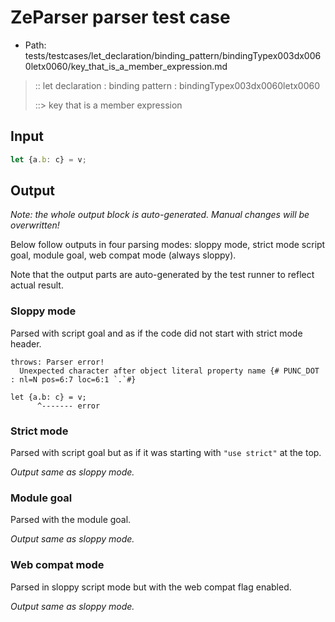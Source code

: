 # ZeParser parser test case

- Path: tests/testcases/let_declaration/binding_pattern/bindingTypex003dx0060letx0060/key_that_is_a_member_expression.md

> :: let declaration : binding pattern : bindingTypex003dx0060letx0060
>
> ::> key that is a member expression

## Input

`````js
let {a.b: c} = v;
`````

## Output

_Note: the whole output block is auto-generated. Manual changes will be overwritten!_

Below follow outputs in four parsing modes: sloppy mode, strict mode script goal, module goal, web compat mode (always sloppy).

Note that the output parts are auto-generated by the test runner to reflect actual result.

### Sloppy mode

Parsed with script goal and as if the code did not start with strict mode header.

`````
throws: Parser error!
  Unexpected character after object literal property name {# PUNC_DOT : nl=N pos=6:7 loc=6:1 `.`#}

let {a.b: c} = v;
      ^------- error
`````

### Strict mode

Parsed with script goal but as if it was starting with `"use strict"` at the top.

_Output same as sloppy mode._

### Module goal

Parsed with the module goal.

_Output same as sloppy mode._

### Web compat mode

Parsed in sloppy script mode but with the web compat flag enabled.

_Output same as sloppy mode._
